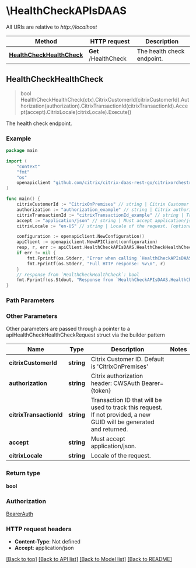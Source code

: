 # \HealthCheckAPIsDAAS

All URIs are relative to *http://localhost*

Method | HTTP request | Description
------------- | ------------- | -------------
[**HealthCheckHealthCheck**](HealthCheckAPIsDAAS.md#HealthCheckHealthCheck) | **Get** /HealthCheck | The health check endpoint.



## HealthCheckHealthCheck

> bool HealthCheckHealthCheck(ctx).CitrixCustomerId(citrixCustomerId).Authorization(authorization).CitrixTransactionId(citrixTransactionId).Accept(accept).CitrixLocale(citrixLocale).Execute()

The health check endpoint.

### Example

```go
package main

import (
	"context"
	"fmt"
	"os"
	openapiclient "github.com/citrix/citrix-daas-rest-go/citrixorchestration"
)

func main() {
	citrixCustomerId := "CitrixOnPremises" // string | Citrix Customer ID. Default is 'CitrixOnPremises'
	authorization := "authorization_example" // string | Citrix authorization header: CWSAuth Bearer={token} (optional)
	citrixTransactionId := "citrixTransactionId_example" // string | Transaction ID that will be used to track this request. If not provided, a new GUID will be generated and returned. (optional)
	accept := "application/json" // string | Must accept application/json. (optional)
	citrixLocale := "en-US" // string | Locale of the request. (optional)

	configuration := openapiclient.NewConfiguration()
	apiClient := openapiclient.NewAPIClient(configuration)
	resp, r, err := apiClient.HealthCheckAPIsDAAS.HealthCheckHealthCheck(context.Background()).CitrixCustomerId(citrixCustomerId).Authorization(authorization).CitrixTransactionId(citrixTransactionId).Accept(accept).CitrixLocale(citrixLocale).Execute()
	if err != nil {
		fmt.Fprintf(os.Stderr, "Error when calling `HealthCheckAPIsDAAS.HealthCheckHealthCheck``: %v\n", err)
		fmt.Fprintf(os.Stderr, "Full HTTP response: %v\n", r)
	}
	// response from `HealthCheckHealthCheck`: bool
	fmt.Fprintf(os.Stdout, "Response from `HealthCheckAPIsDAAS.HealthCheckHealthCheck`: %v\n", resp)
}
```

### Path Parameters



### Other Parameters

Other parameters are passed through a pointer to a apiHealthCheckHealthCheckRequest struct via the builder pattern


Name | Type | Description  | Notes
------------- | ------------- | ------------- | -------------
 **citrixCustomerId** | **string** | Citrix Customer ID. Default is &#39;CitrixOnPremises&#39; | 
 **authorization** | **string** | Citrix authorization header: CWSAuth Bearer&#x3D;{token} | 
 **citrixTransactionId** | **string** | Transaction ID that will be used to track this request. If not provided, a new GUID will be generated and returned. | 
 **accept** | **string** | Must accept application/json. | 
 **citrixLocale** | **string** | Locale of the request. | 

### Return type

**bool**

### Authorization

[BearerAuth](../README.md#BearerAuth)

### HTTP request headers

- **Content-Type**: Not defined
- **Accept**: application/json

[[Back to top]](#) [[Back to API list]](../README.md#documentation-for-api-endpoints)
[[Back to Model list]](../README.md#documentation-for-models)
[[Back to README]](../README.md)


